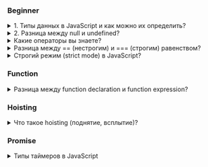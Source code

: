 ### Beginner

<details>
<summary>1. Типы данных в JavaScript и как можно их определить?</summary>

В JavaScript существует 8 типов данных, их можно разделить на примитивные и ссылочные. К примитивным относятся следующие типы: `string` (строка), `number` (число), `biginit`, `boolean`, `symbol` (уникальный идентификатор) `null`, `undefined`, а к ссылочному относится: `object`. А определить тип данных можно с помощью typeOf.
</details>


<details>
<summary>2. Разница между null и undefined?</summary>

`Undefined` - это когда переменная объявлена, но мы ей не присвоенно значение, а `null` - когда мы присвоили значение специально, и как бы говорим, что у нас есть 
переменная и она пустая. 

</details>




<details>
<summary>Какие операторы вы знаете?</summary>

Логические операторы: 
1. И (&&)
2. Или (||)
3. ! (Не)

</details>



<details>
<summary>Разница между == (нестрогим) и === (строгим) равенством?</summary>

Нестрогое равенство сравнивает просто значения без приведение типов, а строгая дополнительно сравнивает и значения и типы. 
</details>




<details>
<summary>Строгий режим (strict mode) в JavaScript?</summary>

Она появилась в ЕС5, и его цель, чтобы указать, что код будет выполняться так называемом строгом режиме. Чтобы его включить необходимо в начале строке или функции кода написать: "use strict". Например если мы объявим объект без переменной или продублируем параметры внутри функции

```
"use strict";
x = {p1:10, p2:20};      // This will cause an error
function x2(p1, p1) {};   // This will cause an error
```

</details>



### Function
<details>
<summary>Разница между function declaration и function expression?</summary>

Выделяют два способа объявлении функции:

- `Function Declaration` – функция, которая объявлена через кл.слово function. Например: `function multyple() {...}`


- `Function Expression` – функция, которая объявление через переменную. Например: `let multiply = function () {...}`

Отличия в том, что  функция, которая объявлена через кл.слово function, будут доступны, даже если обратиться к нему до того, как они были объявлене. Еще наверное стоит отметить, что если мы объявим function expression через переменную var, то и она будет всплывать 
</details>


### Hoisting 
<details>
<summary>Что такое hoisting (поднятие, всплытие)?</summary>
...
</details>



### Promise
<details>
<summary>Типы таймеров в JavaScript</summary>
...
</details>